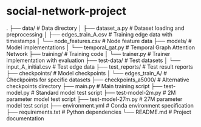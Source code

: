 # social-network-project

.
├── data/                    # Data directory
│   ├── dataset_a.py         # Dataset loading and preprocessing
│   ├── edges_train_A.csv    # Training edge data with timestamps
│   └── node_features.csv    # Node feature data
├── models/                  # Model implementations
│   └── temporal_gat.py      # Temporal Graph Attention Network
├── training/                # Training code
│   └── trainer.py           # Trainer implementation with evaluation
├── test-data/               # Test datasets
│   └── input_A_initial.csv  # Test edge data
├── test_reports/            # Test result reports
├── checkpoints/             # Model checkpoints
│   └── edges_train_A/       # Checkpoints for specific datasets
├── checkpoints_a5000/       # Alternative checkpoints directory
├── main.py                  # Main training script
├── test-model.py            # Standard model test script
├── test-model-2m.py         # 2M parameter model test script
├── test-model-27m.py        # 27M parameter model test script
├── environment.yml          # Conda environment specification
├── requirements.txt         # Python dependencies
└── README.md                # Project documentation